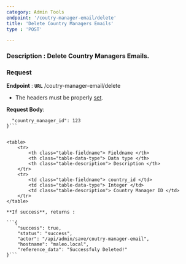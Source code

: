 ```yaml
---
category: Admin Tools
endpoint: '/coutry-manager-email/delete'
title: 'Delete Country Managers Emails'
type : 'POST'

---
```

### **Description** : Delete Country Managers Emails.
### Request

**Endpoint** : **`URL`** /coutry-manager-email/delete

* The headers must be properly [set](#/Info-setting-headers-token).

**Request Body**: 

```{
  "country_manager_id": 123
}```


<table>
	<tr>
		<th class="table-fieldname"> Fieldname </th>
		<th class="table-data-type"> Data type </th>
		<th class="table-description"> Description </th>
	</tr>
	<tr>
		<td class="table-fieldname"> country_id </td>
		<td class="table-data-type"> Integer </td>
		<td class="table-description"> Country Manager ID </td>
	</tr>
</table>

**If success**, returns : 

```{
    "success": true,
    "status": "success",
    "actor": "/api/admin/save/coutry-manager-email",
    "hostname": "maleo.local",
    "reference_data": "Successfuly Deleted!"
}```